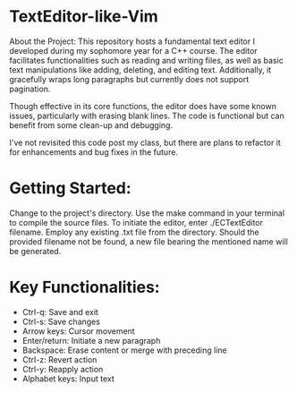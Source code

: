 # TextEditor-like-Vim

About the Project:
This repository hosts a fundamental text editor I developed during my sophomore year for a C++ course. The editor facilitates functionalities such as reading and writing files, as well as basic text manipulations like adding, deleting, and editing text. Additionally, it gracefully wraps long paragraphs but currently does not support pagination.

Though effective in its core functions, the editor does have some known issues, particularly with erasing blank lines. The code is functional but can benefit from some clean-up and debugging.

I've not revisited this code post my class, but there are plans to refactor it for enhancements and bug fixes in the future.

# Getting Started:
Change to the project's directory.
Use the make command in your terminal to compile the source files.
To initiate the editor, enter ./ECTextEditor filename.
Employ any existing .txt file from the directory.
Should the provided filename not be found, a new file bearing the mentioned name will be generated.

# Key Functionalities:
- Ctrl-q: Save and exit
- Ctrl-s: Save changes
- Arrow keys: Cursor movement
- Enter/return: Initiate a new paragraph
- Backspace: Erase content or merge with preceding line
- Ctrl-z: Revert action
- Ctrl-y: Reapply action
- Alphabet keys: Input text
